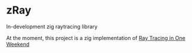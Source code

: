# zRay

In-development zig raytracing library

At the moment, this project is a zig implementation of [Ray Tracing in One Weekend](https://raytracing.github.io/books/RayTracingInOneWeekend.html)
